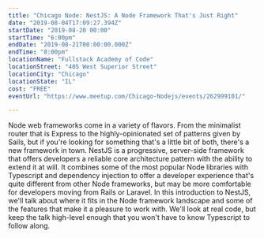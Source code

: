 ```yaml
---
title: "Chicago Node: NestJS: A Node Framework That's Just Right"
date: "2019-08-04T17:09:27.394Z"
startDate: "2019-08-20 00:00"
startTime: "6:00pm"
endDate: "2019-08-21T00:00:00.000Z"
endTime: "8:00pm"
locationName: "Fullstack Academy of Code"
locationStreet: "405 West Superior Street"
locationCity: "Chicago"
locationState: "IL"
cost: "FREE"
eventUrl: "https://www.meetup.com/Chicago-Nodejs/events/262999101/"

---
```


Node web frameworks come in a variety of flavors. From the minimalist router that is Express to the highly-opinionated set of patterns given by Sails, but if you're looking for something that's a little bit of both, there's a new framework in town. NestJS is a progressive, server-side framework that offers developers a reliable core architecture pattern with the ability to extend it at will. It combines some of the most popular Node libraries with Typescript and dependency injection to offer a developer experience that's quite different from other Node frameworks, but may be more comfortable for developers moving from Rails or Laravel. In this introduction to NestJS, we'll talk about where it fits in the Node framework landscape and some of the features that make it a pleasure to work with. We'll look at real code, but keep the talk high-level enough that you won't have to know Typescript to follow along.

